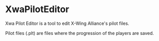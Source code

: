 # XwaPilotEditor

Xwa Pilot Editor is a tool to edit X-Wing Alliance's pilot files.

Pilot files (.plt) are files where the progression of the players are saved.

